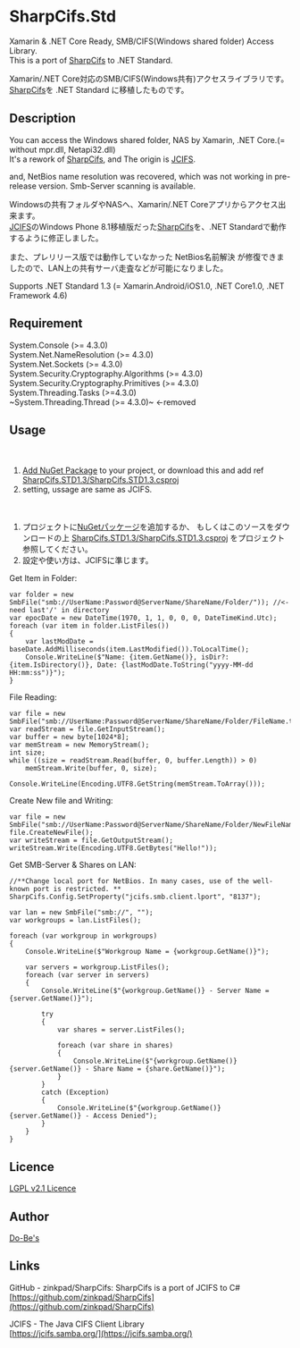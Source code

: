 SharpCifs.Std
====

Xamarin & .NET Core Ready, SMB/CIFS(Windows shared folder) Access Library.    
This is a port of [SharpCifs](https://github.com/zinkpad/SharpCifs) to .NET Standard.
  
Xamarin/.NET Core対応のSMB/CIFS(Windows共有)アクセスライブラリです。  
[SharpCifs](https://github.com/zinkpad/SharpCifs)を .NET Standard に移植したものです。  

## Description
You can access the Windows shared folder, NAS by Xamarin, .NET Core.(= without mpr.dll, Netapi32.dll)  
It's a rework of [SharpCifs](https://github.com/zinkpad/SharpCifs), and The origin is [JCIFS](https://jcifs.samba.org/).  
  
and, NetBios name resolution was recovered, which was not working in pre-release version. Smb-Server scanning is  available.


Windowsの共有フォルダやNASへ、Xamarin/.NET Coreアプリからアクセス出来ます。  
[JCIFS](https://jcifs.samba.org/)のWindows Phone 8.1移植版だった[SharpCifs](https://github.com/zinkpad/SharpCifs)を、.NET Standardで動作するように修正しました。  
  
また、プレリリース版では動作していなかった NetBios名前解決 が修復できましたので、LAN上の共有サーバ走査などが可能になりました。  

Supports .NET Standard 1.3 (= Xamarin.Android/iOS1.0, .NET Core1.0, .NET Framework 4.6)

## Requirement
System.Console (>= 4.3.0)  
System.Net.NameResolution (>= 4.3.0)  
System.Net.Sockets (>= 4.3.0)  
System.Security.Cryptography.Algorithms (>= 4.3.0)  
System.Security.Cryptography.Primitives (>= 4.3.0)  
System.Threading.Tasks (>=4.3.0)  
~System.Threading.Thread (>= 4.3.0)~ <-removed  

## Usage  
　  
1. [Add NuGet Package](https://www.nuget.org/packages/SharpCifs.Std/) to your project, or download this and add ref [SharpCifs.STD1.3/SharpCifs.STD1.3.csproj](https://github.com/ume05rw/SharpCifs.Std/blob/master/SharpCifs.STD1.3/SharpCifs.STD1.3.csproj)   
2. setting, ussage are same as JCIFS.  
    
　  
1. プロジェクトに[NuGetパッケージ](https://www.nuget.org/packages/SharpCifs.Std/)を追加するか、 もしくはこのソースをダウンロードの上 [SharpCifs.STD1.3/SharpCifs.STD1.3.csproj](https://github.com/ume05rw/SharpCifs.Std/blob/master/SharpCifs.STD1.3/SharpCifs.STD1.3.csproj) をプロジェクト参照してください。  
2. 設定や使い方は、JCIFSに準じます。  


Get Item in Folder:

    var folder = new SmbFile("smb://UserName:Password@ServerName/ShareName/Folder/")); //<-need last'/' in directory
    var epocDate = new DateTime(1970, 1, 1, 0, 0, 0, DateTimeKind.Utc);
    foreach (var item in folder.ListFiles())
    {
        var lastModDate = baseDate.AddMilliseconds(item.LastModified()).ToLocalTime();
        Console.WriteLine($"Name: {item.GetName()}, isDir?: {item.IsDirectory()}, Date: {lastModDate.ToString("yyyy-MM-dd HH:mm:ss")}"); 
    }
  
File Reading:  

    var file = new SmbFile("smb://UserName:Password@ServerName/ShareName/Folder/FileName.txt"));
    var readStream = file.GetInputStream();
    var buffer = new byte[1024*8];
    var memStream = new MemoryStream();
    int size;
    while ((size = readStream.Read(buffer, 0, buffer.Length)) > 0)
        memStream.Write(buffer, 0, size);
        
    Console.WriteLine(Encoding.UTF8.GetString(memStream.ToArray()));

Create New file and Writing:  

    var file = new SmbFile("smb://UserName:Password@ServerName/ShareName/Folder/NewFileName.txt"));
    file.CreateNewFile();
    var writeStream = file.GetOutputStream();
    writeStream.Write(Encoding.UTF8.GetBytes("Hello!"));

Get SMB-Server & Shares on LAN:

    //**Change local port for NetBios. In many cases, use of the well-known port is restricted. **
    SharpCifs.Config.SetProperty("jcifs.smb.client.lport", "8137");
    
    var lan = new SmbFile("smb://", "");
    var workgroups = lan.ListFiles();

    foreach (var workgroup in workgroups)
    {
        Console.WriteLine($"Workgroup Name = {workgroup.GetName()}");

        var servers = workgroup.ListFiles();
        foreach (var server in servers)
        {
            Console.WriteLine($"{workgroup.GetName()} - Server Name = {server.GetName()}");

            try
            {
                var shares = server.ListFiles();

                foreach (var share in shares)
                {
                    Console.WriteLine($"{workgroup.GetName()}{server.GetName()} - Share Name = {share.GetName()}");
                }
            }
            catch (Exception)
            {
                Console.WriteLine($"{workgroup.GetName()}{server.GetName()} - Access Denied");
            }
        }
    }

## Licence
[LGPL v2.1 Licence](https://github.com/ume05rw/Xb.Core/blob/master/LICENSE)

## Author
[Do-Be's](http://dobes.jp)


## Links  
GitHub - zinkpad/SharpCifs: SharpCifs is a port of JCIFS to C#  
[https://github.com/zinkpad/SharpCifs](https://github.com/zinkpad/SharpCifs)  
  

JCIFS - The Java CIFS Client Library  
[https://jcifs.samba.org/](https://jcifs.samba.org/)  
